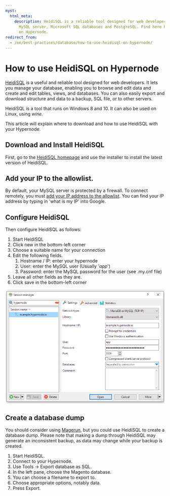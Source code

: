 ```yaml
---
myst:
  html_meta:
    description: HeidiSQL is a reliable tool designed for web developers using the
      MySQL server, Microsoft SQL databases and PostgreSQL. Find here how to use it
      on Hypernode.
redirect_from:
  - /en/best-practices/database/how-to-use-heidisql-on-hypernode/
---
```


<!-- source: https://support.hypernode.com/en/best-practices/database/how-to-use-heidisql-on-hypernode/ -->

# How to use HeidiSQL on Hypernode

[HeidiSQL](http://www.heidisql.com/) is a useful and reliable tool designed for web developers. It lets you manage your database, enabling you to browse and edit data and create and edit tables, views, and databases. You can also easily export and download structure and data to a backup, SQL file, or to other servers.

HeidiSQL is a tool that runs on Windows 8 and 10. It can also be used on Linux, using *wine*.

This article will explain where to download and how to use HeidiSQL with your Hypernode.

## Download and Install HeidiSQL

First, go to the [HeidiSQL homepage](http://www.heidisql.com/download.php) and use the installer to install the latest version of HeidiSQL.

## Add your IP to the allowlist.

By default, your MySQL server is protected by a firewall. To connect remotely, you must [add your IP address to the allowlist](https://support.hypernode.com/en/hypernode/mysql/how-to-use-mysql-on-hypernode). You can find your IP address by typing in 'what is my IP' into Google.

## Configure HeidiSQL

Then configure HeidiSQL as follows:

1. Start HeidiSQL
1. Click new in the bottom-left corner
1. Choose a suitable name for your connection
1. Edit the following fields.
   1. Hostname / IP: enter your hypernode
   1. User: enter the MySQL user (Usually '*app*')
   1. Password: enter the MySQL password for the user (see .my.cnf file)
1. Leave all other fields as they are.
1. Click save in the bottom-left corner

![](_res/nWXl2iE-72uA2piKTf0qsazhobAWv8pMqA.png)

## Create a database dump

You should consider using [Magerun](https://support.hypernode.com/knowledgebase/using-mysql-on-hypernode/#Using_Magerun), but you could use HeidiSQL to create a database dump. Please note that making a dump through HeidiSQL may generate an inconsistent backup, as data may change while your backup is created.

1. Start HeidiSQL.
1. Connect to your Hypernode.
1. Use Tools -> Export database as SQL.
1. In the left pane, choose the Magento database.
1. You can choose a filename to export to.
1. Choose appropriate options, notably data.
1. Press Export.
